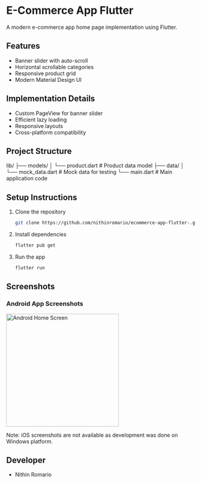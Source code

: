 # E-Commerce App Flutter

A modern e-commerce app home page implementation using Flutter.

## Features
- Banner slider with auto-scroll
- Horizontal scrollable categories
- Responsive product grid
- Modern Material Design UI

## Implementation Details
- Custom PageView for banner slider
- Efficient lazy loading
- Responsive layouts
- Cross-platform compatibility

## Project Structure
lib/
  ├── models/
  │   └── product.dart      # Product data model
  ├── data/
  │   └── mock_data.dart    # Mock data for testing
  └── main.dart             # Main application code

## Setup Instructions
1. Clone the repository
   ```bash
   git clone https://github.com/nithinromario/ecommerce-app-flutter-.git
   ```

2. Install dependencies
   ```bash
   flutter pub get
   ```

3. Run the app
   ```bash
   flutter run
   ```

## Screenshots

### Android App Screenshots
<img src="screenshots/android_home.png" width="300" alt="Android Home Screen">

Note: iOS screenshots are not available as development was done on Windows platform.

## Developer
- Nithin Romario
